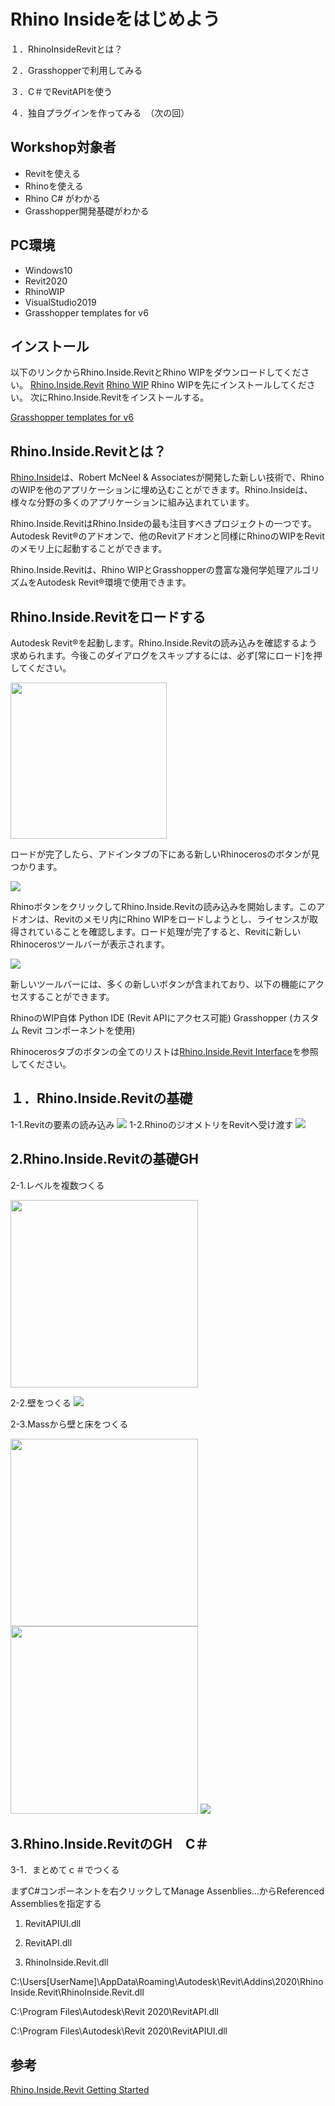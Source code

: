 # Rhino Insideをはじめよう
１．RhinoInsideRevitとは？

２．Grasshopperで利用してみる

３．C＃でRevitAPIを使う

４．独自プラグインを作ってみる　（次の回）

## Workshop対象者
* Revitを使える
* Rhinoを使える
* Rhino C# がわかる
* Grasshopper開発基礎がわかる

## PC環境
* Windows10
* Revit2020
* RhinoWIP
* VisualStudio2019
* Grasshopper templates for v6

## インストール
以下のリンクからRhino.Inside.RevitとRhino WIPをダウンロードしてください。
[Rhino.Inside.Revit](https://www.rhino3d.com/download/rhino.inside-revit/7/wip)
[Rhino WIP](https://www.rhino3d.com/download/rhino/wip)
Rhino WIPを先にインストールしてください。
次にRhino.Inside.Revitをインストールする。

[Grasshopper templates for v6](https://marketplace.visualstudio.com/items?itemName=McNeel.GrasshopperAssemblyforv6)

## Rhino.Inside.Revitとは？
[Rhino.Inside](https://github.com/mcneel/rhino.inside)は、Robert McNeel & Associatesが開発した新しい技術で、RhinoのWIPを他のアプリケーションに埋め込むことができます。Rhino.Insideは、様々な分野の多くのアプリケーションに組み込まれています。

Rhino.Inside.RevitはRhino.Insideの最も注目すべきプロジェクトの一つです。Autodesk Revit®のアドオンで、他のRevitアドオンと同様にRhinoのWIPをRevitのメモリ上に起動することができます。

Rhino.Inside.Revitは、Rhino WIPとGrasshopperの豊富な幾何学処理アルゴリズムをAutodesk Revit®環境で使用できます。

## Rhino.Inside.Revitをロードする

Autodesk Revit®を起動します。Rhino.Inside.Revitの読み込みを確認するよう求められます。今後このダイアログをスキップするには、必ず[常にロード]を押してください。

<img src="https://github.com/yishizu/TokyoAECMeetup/blob/master/RhinoInsideRevitWorkshop/Images/01_load.png" height="250" >


ロードが完了したら、アドインタブの下にある新しいRhinocerosのボタンが見つかります。

<img src="https://github.com/yishizu/TokyoAECMeetup/blob/master/RhinoInsideRevitWorkshop/Images/03_load.png" >


RhinoボタンをクリックしてRhino.Inside.Revitの読み込みを開始します。このアドオンは、Revitのメモリ内にRhino WIPをロードしようとし、ライセンスが取得されていることを確認します。ロード処理が完了すると、Revitに新しいRhinocerosツールバーが表示されます。

<img src="https://github.com/yishizu/TokyoAECMeetup/blob/master/RhinoInsideRevitWorkshop/Images/02_load.png">


新しいツールバーには、多くの新しいボタンが含まれており、以下の機能にアクセスすることができます。

RhinoのWIP自体
Python IDE (Revit APIにアクセス可能)
Grasshopper (カスタム Revit コンポーネントを使用)

Rhinocerosタブのボタンの全てのリストは[Rhino.Inside.Revit Interface](https://www.rhino3d.com/inside/revit/beta/reference/rir-interface)を参照してください。

## １．Rhino.Inside.Revitの基礎

1-1.Revitの要素の読み込み
<img src="https://github.com/yishizu/TokyoAECMeetup/blob/master/RhinoInsideRevitWorkshop/Images/1-1_GetGeometryFromRevit.PNG">
1-2.RhinoのジオメトリをRevitへ受け渡す
<img src="https://github.com/yishizu/TokyoAECMeetup/blob/master/RhinoInsideRevitWorkshop/Images/1-1_MeshGeometry.PNG">
## 2.Rhino.Inside.Revitの基礎GH

2-1.レベルを複数つくる

<img src="https://github.com/yishizu/TokyoAECMeetup/blob/master/RhinoInsideRevitWorkshop/Images/2-1_MakeLevel.PNG" height="300">

2-2.壁をつくる
<img src="https://github.com/yishizu/TokyoAECMeetup/blob/master/RhinoInsideRevitWorkshop/Images/2-2_MakeWall.PNG">

2-3.Massから壁と床をつくる

<img src="https://github.com/yishizu/TokyoAECMeetup/blob/master/RhinoInsideRevitWorkshop/Images/3-1_Walls2.PNG" height="300">
<img src="https://github.com/yishizu/TokyoAECMeetup/blob/master/RhinoInsideRevitWorkshop/Images/3-1_Walls.PNG" height="300">

<img src="https://github.com/yishizu/TokyoAECMeetup/blob/master/RhinoInsideRevitWorkshop/Images/3-1_Schedule.PNG">

## 3.Rhino.Inside.RevitのGH　C＃

3-1．まとめてｃ＃でつくる

まずC#コンポーネントを右クリックしてManage Assenblies...からReferenced　Assembliesを指定する

1. RevitAPIUI.dll

2. RevitAPI.dll

3. RhinoInside.Revit.dll

C:\Users\[UserName]\AppData\Roaming\Autodesk\Revit\Addins\2020\RhinoInside.Revit\RhinoInside.Revit.dll

C:\Program Files\Autodesk\Revit 2020\RevitAPI.dll

C:\Program Files\Autodesk\Revit 2020\RevitAPIUI.dll




## 参考
[Rhino.Inside.Revit Getting Started](https://www.rhino3d.com/inside/revit/beta/getting-started)

